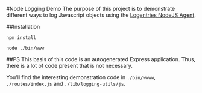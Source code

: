 #Node Logging Demo
The purpose of this project is to demonstrate different ways to log Javascript objects using the [Logentries NodeJS Agent](https://logentries.com/doc/nodejs/).

##Installation

`npm install`

`node ./bin/www`

##PS
This basis of this code is an autogenerated Express application. Thus, there is a lot of code present that is not necessary.

You'll find the interesting demonstration code in `./bin/wwww`, `./routes/index.js` and `./lib/logging-utils/js`.